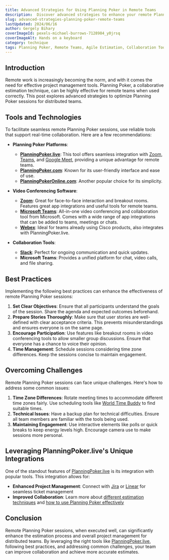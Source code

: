 ```yaml
---
title: Advanced Strategies for Using Planning Poker in Remote Teams
description:  Discover advanced strategies to enhance your remote Planning Poker sessions. Learn how to leverage tools like PlanningPoker.live, Zoom, Webex, and Microsoft Teams for seamless and effective estimations. Improve your team's productivity and estimation accuracy with these expert tips.
slug: advanced-strategies-planning-poker-remote-teams
lastUpdated: 2024/06/16
author: Gergely Bihary
coverImageId: pexels-michael-burrows-7128984_y0jrsq
coverImageAlt: Hands on a keyboard
category: technique
tags: Planning Poker, Remote Teams, Agile Estimation, Collaboration Tools, Video Conferencing
---
```


## Introduction
Remote work is increasingly becoming the norm, and with it comes the need for effective project management tools. Planning Poker, a collaborative estimation technique, can be highly effective for remote teams when used correctly. This post explores advanced strategies to optimize Planning Poker sessions for distributed teams.

## Tools and Technologies
To facilitate seamless remote Planning Poker sessions, use reliable tools that support real-time collaboration. Here are a few recommendations:

- **Planning Poker Platforms**:
  - **[PlanningPoker.live](https://planningpoker.live/)**: This tool offers seamless integration with [Zoom](/knowledge-base/how-to-use-planning-poker-in-zoom), [Teams](/knowledge-base/installing-planning-poker-microsoft-teams-guide), and [Google Meet](/knowledge-base/how-to-use-planning-poker-in-google-meet), providing a unique advantage for remote teams.
  - **[PlanningPoker.com](https://www.planningpoker.com/)**: Known for its user-friendly interface and ease of use.
  - **[PlanningPokerOnline.com](https://www.planningpokeronline.com/)**: Another popular choice for its simplicity.

- **Video Conferencing Software**:
  - **[Zoom](https://zoom.us/)**: Great for face-to-face interaction and breakout rooms. Features great app integrations and useful tools for remote teams.
  - **[Microsoft Teams](https://www.microsoft.com/en/microsoft-teams/group-chat-software)**: All-in-one video conferencing and collaboration tool from Microsoft. Comes with a wide range of app integrations that can be added to teams, meetings or chats.
  - **[Webex](https://www.webex.com/)**: Ideal for teams already using Cisco products, also integrates with PlanningPoker.live.

- **Collaboration Tools**:
  - **[Slack](https://slack.com/)**: Perfect for ongoing communication and quick updates.
  - **Microsoft Teams**: Provides a unified platform for chat, video calls, and file sharing.

## Best Practices
Implementing the following best practices can enhance the effectiveness of remote Planning Poker sessions:

1. **Set Clear Objectives**: Ensure that all participants understand the goals of the session. Share the agenda and expected outcomes beforehand.
2. **Prepare Stories Thoroughly**: Make sure that user stories are well-defined with clear acceptance criteria. This prevents misunderstandings and ensures everyone is on the same page.
3. **Encourage Participation**: Use features like breakout rooms in video conferencing tools to allow smaller group discussions. Ensure that everyone has a chance to voice their opinion.
4. **Time Management**: Schedule sessions considering time zone differences. Keep the sessions concise to maintain engagement.

## Overcoming Challenges
Remote Planning Poker sessions can face unique challenges. Here's how to address some common issues:

1. **Time Zone Differences**: Rotate meeting times to accommodate different time zones fairly. Use scheduling tools like [World Time Buddy](https://www.worldtimebuddy.com/) to find suitable times.
2. **Technical Issues**: Have a backup plan for technical difficulties. Ensure all team members are familiar with the tools being used.
3. **Maintaining Engagement**: Use interactive elements like polls or quick breaks to keep energy levels high. Encourage camera use to make sessions more personal.

## Leveraging PlanningPoker.live's Unique Integrations
One of the standout features of [PlanningPoker.live](https://planningpoker.live/integrations) is its integration with popular tools. This integration allows for:

- **Enhanced Project Management**: Connect with [Jira](/knowledge-base/how-to-estimate-jira-issues-with-planning-poker) or [Linear](/knowledge-base/estimate-linear-issues-planning-poker-live) for seamless ticket management
- **Improved Collaboration**: Learn more about [different estimation techniques](/knowledge-base/comparing-agile-estimation-techniques) and [how to use Planning Poker effectively](/knowledge-base/planning-poker-guide-agile-estimation-techniques)

## Conclusion
Remote Planning Poker sessions, when executed well, can significantly enhance the estimation process and overall project management for distributed teams. By leveraging the right tools like [PlanningPoker.live](https://planningpoker.live/), following best practices, and addressing common challenges, your team can improve collaboration and achieve more accurate estimates.
